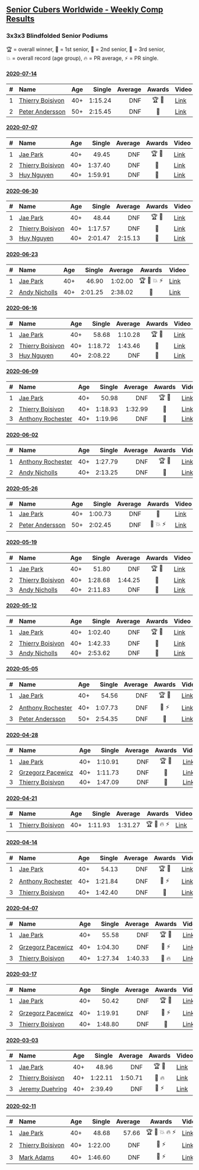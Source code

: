 <style>table {white-space: nowrap;}</style>

## [Senior Cubers Worldwide - Weekly Comp Results](/scw-comp/results/)
### 3x3x3 Blindfolded Senior Podiums
<span style="white-space: nowrap;">🏆 = overall winner</span>, <span style="white-space: nowrap;">🥇 = 1st senior</span>, <span style="white-space: nowrap;">🥈 = 2nd senior</span>, <span style="white-space: nowrap;">🥉 = 3rd senior</span>, <span style="white-space: nowrap;">💥 = overall record (age group)</span>, <span style="white-space: nowrap;">🔥 = PR average</span>, <span style="white-space: nowrap;">⚡ = PR single</span>.

#### [2020-07-14](../../results/2020-07-14/333bf.md)

| # | Name | Age | Single | Average | Awards | Video |
| :--: | :-- | :--: | --: | --: | :--: | :-- |
| 1 | [Thierry Boisivon](../../persons/thierry_boisivon/333bf.md) | 40+ | 1:15.24 | DNF | 🏆 🥇 | [Link](https://www.facebook.com/events/2796452740585923/permalink/2800578430173354) |
| 2 | [Peter Andersson](../../persons/peter_andersson/333bf.md) | 50+ | 2:15.45 | DNF | 🥈 | [Link](https://www.facebook.com/events/2796452740585923/permalink/2797842793780251) |

#### [2020-07-07](../../results/2020-07-07/333bf.md)

| # | Name | Age | Single | Average | Awards | Video |
| :--: | :-- | :--: | --: | --: | :--: | :-- |
| 1 | [Jae Park](../../persons/jae_park/333bf.md) | 40+ | 49.45 | DNF | 🏆 🥇 | [Link](https://www.facebook.com/events/296526488422565/permalink/300349161373631) |
| 2 | [Thierry Boisivon](../../persons/thierry_boisivon/333bf.md) | 40+ | 1:37.40 | DNF | 🥈 | [Link](https://www.facebook.com/events/296526488422565/permalink/300470164694864) |
| 3 | [Huy Nguyen](../../persons/huy_nguyen/333bf.md) | 40+ | 1:59.91 | DNF | 🥉 | [Link](https://www.facebook.com/events/296526488422565/permalink/301204324621448) |

#### [2020-06-30](../../results/2020-06-30/333bf.md)

| # | Name | Age | Single | Average | Awards | Video |
| :--: | :-- | :--: | --: | --: | :--: | :-- |
| 1 | [Jae Park](../../persons/jae_park/333bf.md) | 40+ | 48.44 | DNF | 🏆 🥇 | [Link](https://www.facebook.com/events/348465022802357/permalink/350890165893176) |
| 2 | [Thierry Boisivon](../../persons/thierry_boisivon/333bf.md) | 40+ | 1:17.57 | DNF | 🥈 | [Link](https://www.facebook.com/events/348465022802357/permalink/351940732454786) |
| 3 | [Huy Nguyen](../../persons/huy_nguyen/333bf.md) | 40+ | 2:01.47 | 2:15.13 | 🥉 | [Link](https://www.facebook.com/events/348465022802357/permalink/352221425760050) |

#### [2020-06-23](../../results/2020-06-23/333bf.md)

| # | Name | Age | Single | Average | Awards | Video |
| :--: | :-- | :--: | --: | --: | :--: | :-- |
| 1 | [Jae Park](../../persons/jae_park/333bf.md) | 40+ | 46.90 | 1:02.00 | 🏆 🥇 💥 ⚡ | [Link](https://www.facebook.com/events/850175445522887/permalink/852285558645209) |
| 2 | [Andy Nicholls](../../persons/andy_nicholls/333bf.md) | 40+ | 2:01.25 | 2:38.02 | 🥈 | [Link](https://www.facebook.com/events/850175445522887/permalink/854493248424440) |

#### [2020-06-16](../../results/2020-06-16/333bf.md)

| # | Name | Age | Single | Average | Awards | Video |
| :--: | :-- | :--: | --: | --: | :--: | :-- |
| 1 | [Jae Park](../../persons/jae_park/333bf.md) | 40+ | 58.68 | 1:10.28 | 🏆 🥇 | [Link](https://www.facebook.com/events/208176410240808/permalink/209854233406359) |
| 2 | [Thierry Boisivon](../../persons/thierry_boisivon/333bf.md) | 40+ | 1:18.72 | 1:43.46 | 🥈 | [Link](https://www.facebook.com/events/208176410240808/permalink/211642029894246) |
| 3 | [Huy Nguyen](../../persons/huy_nguyen/333bf.md) | 40+ | 2:08.22 | DNF | 🥉 | [Link](https://www.facebook.com/events/208176410240808/permalink/211375159920933) |

#### [2020-06-09](../../results/2020-06-09/333bf.md)

| # | Name | Age | Single | Average | Awards | Video |
| :--: | :-- | :--: | --: | --: | :--: | :-- |
| 1 | [Jae Park](../../persons/jae_park/333bf.md) | 40+ | 50.98 | DNF | 🏆 🥇 | [Link](https://www.facebook.com/events/620460455211235/permalink/622049145052366) |
| 2 | [Thierry Boisivon](../../persons/thierry_boisivon/333bf.md) | 40+ | 1:18.93 | 1:32.99 | 🥈 | [Link](https://www.facebook.com/events/620460455211235/permalink/624245591499388) |
| 3 | [Anthony Rochester](../../persons/anthony_rochester/333bf.md) | 40+ | 1:19.96 | DNF | 🥉 | [Link](https://www.facebook.com/events/620460455211235/permalink/622088728381741) |

#### [2020-06-02](../../results/2020-06-02/333bf.md)

| # | Name | Age | Single | Average | Awards | Video |
| :--: | :-- | :--: | --: | --: | :--: | :-- |
| 1 | [Anthony Rochester](../../persons/anthony_rochester/333bf.md) | 40+ | 1:27.79 | DNF | 🏆 🥇 | [Link](https://www.facebook.com/events/323619661956372/permalink/325541918430813) |
| 2 | [Andy Nicholls](../../persons/andy_nicholls/333bf.md) | 40+ | 2:13.25 | DNF | 🥈 | [Link](https://www.facebook.com/events/323619661956372/permalink/324359211882417) |

#### [2020-05-26](../../results/2020-05-26/333bf.md)

| # | Name | Age | Single | Average | Awards | Video |
| :--: | :-- | :--: | --: | --: | :--: | :-- |
| 1 | [Jae Park](../../persons/jae_park/333bf.md) | 40+ | 1:00.73 | DNF | 🥇 | [Link](https://www.facebook.com/events/1531820936993798/permalink/1534279060081319) |
| 2 | [Peter Andersson](../../persons/peter_andersson/333bf.md) | 50+ | 2:02.45 | DNF | 🥈 💥 ⚡ | [Link](https://www.facebook.com/events/1531820936993798/permalink/1533584773484081) |

#### [2020-05-19](../../results/2020-05-19/333bf.md)

| # | Name | Age | Single | Average | Awards | Video |
| :--: | :-- | :--: | --: | --: | :--: | :-- |
| 1 | [Jae Park](../../persons/jae_park/333bf.md) | 40+ | 51.80 | DNF | 🏆 🥇 | [Link](https://www.facebook.com/events/2608037409484307/permalink/2609676329320415) |
| 2 | [Thierry Boisivon](../../persons/thierry_boisivon/333bf.md) | 40+ | 1:28.68 | 1:44.25 | 🥈 | [Link](https://www.facebook.com/100000570103102/videos/pcb.2612241145730600/3460923623936607) |
| 3 | [Andy Nicholls](../../persons/andy_nicholls/333bf.md) | 40+ | 2:11.83 | DNF | 🥉 | [Link](https://www.facebook.com/events/2608037409484307/permalink/2611313482490033) |

#### [2020-05-12](../../results/2020-05-12/333bf.md)

| # | Name | Age | Single | Average | Awards | Video |
| :--: | :-- | :--: | --: | --: | :--: | :-- |
| 1 | [Jae Park](../../persons/jae_park/333bf.md) | 40+ | 1:02.40 | DNF | 🏆 🥇 | [Link](https://www.facebook.com/events/367340484222677/permalink/368871534069572) |
| 2 | [Thierry Boisivon](../../persons/thierry_boisivon/333bf.md) | 40+ | 1:42.33 | DNF | 🥈 | [Link](https://www.facebook.com/events/367340484222677/permalink/370888060534586) |
| 3 | [Andy Nicholls](../../persons/andy_nicholls/333bf.md) | 40+ | 2:53.62 | DNF | 🥉 | [Link](https://www.facebook.com/events/367340484222677/permalink/371002630523129) |

#### [2020-05-05](../../results/2020-05-05/333bf.md)

| # | Name | Age | Single | Average | Awards | Video |
| :--: | :-- | :--: | --: | --: | :--: | :-- |
| 1 | [Jae Park](../../persons/jae_park/333bf.md) | 40+ | 54.56 | DNF | 🏆 🥇 | [Link](https://www.facebook.com/events/2624652641189887/permalink/2627851630869988) |
| 2 | [Anthony Rochester](../../persons/anthony_rochester/333bf.md) | 40+ | 1:07.73 | DNF | 🥈 ⚡ | [Link](https://www.facebook.com/events/2624652641189887/permalink/2625346837787134) |
| 3 | [Peter Andersson](../../persons/peter_andersson/333bf.md) | 50+ | 2:54.35 | DNF | 🥉 | [Link](https://www.facebook.com/events/2624652641189887/permalink/2628335504154934) |

#### [2020-04-28](../../results/2020-04-28/333bf.md)

| # | Name | Age | Single | Average | Awards | Video |
| :--: | :-- | :--: | --: | --: | :--: | :-- |
| 1 | [Jae Park](../../persons/jae_park/333bf.md) | 40+ | 1:10.91 | DNF | 🏆 🥇 | [Link](https://www.facebook.com/events/534758690547855/permalink/534848220538902) |
| 2 | [Grzegorz Pacewicz](../../persons/grzegorz_pacewicz/333bf.md) | 40+ | 1:11.73 | DNF | 🥈 | [Link](https://www.facebook.com/events/534758690547855/permalink/537192693637788) |
| 3 | [Thierry Boisivon](../../persons/thierry_boisivon/333bf.md) | 40+ | 1:47.09 | DNF | 🥉 | [Link](https://www.facebook.com/events/534758690547855/permalink/536491417041249) |

#### [2020-04-21](../../results/2020-04-21/333bf.md)

| # | Name | Age | Single | Average | Awards | Video |
| :--: | :-- | :--: | --: | --: | :--: | :-- |
| 1 | [Thierry Boisivon](../../persons/thierry_boisivon/333bf.md) | 40+ | 1:11.93 | 1:31.27 | 🏆 🥇 🔥 ⚡ | [Link](https://www.facebook.com/events/1312095715657208/permalink/1316281738571939) |

#### [2020-04-14](../../results/2020-04-14/333bf.md)

| # | Name | Age | Single | Average | Awards | Video |
| :--: | :-- | :--: | --: | --: | :--: | :-- |
| 1 | [Jae Park](../../persons/jae_park/333bf.md) | 40+ | 54.13 | DNF | 🏆 🥇 | [Link](https://www.facebook.com/events/232067087873656/permalink/232495074497524) |
| 2 | [Anthony Rochester](../../persons/anthony_rochester/333bf.md) | 40+ | 1:21.84 | DNF | 🥈 ⚡ | [Link](https://www.facebook.com/events/232067087873656/permalink/232111617869203) |
| 3 | [Thierry Boisivon](../../persons/thierry_boisivon/333bf.md) | 40+ | 1:42.40 | DNF | 🥉 | [Link](https://www.facebook.com/events/232067087873656/permalink/236104717469893) |

#### [2020-04-07](../../results/2020-04-07/333bf.md)

| # | Name | Age | Single | Average | Awards | Video |
| :--: | :-- | :--: | --: | --: | :--: | :-- |
| 1 | [Jae Park](../../persons/jae_park/333bf.md) | 40+ | 55.58 | DNF | 🏆 🥇 | [Link](https://www.facebook.com/events/258196271885699/permalink/259236678448325) |
| 2 | [Grzegorz Pacewicz](../../persons/grzegorz_pacewicz/333bf.md) | 40+ | 1:04.30 | DNF | 🥈 ⚡ | [Link](https://www.facebook.com/events/258196271885699/permalink/262125944826065) |
| 3 | [Thierry Boisivon](../../persons/thierry_boisivon/333bf.md) | 40+ | 1:27.34 | 1:40.33 | 🥉 🔥 | [Link](https://www.facebook.com/events/258196271885699/permalink/262052061500120) |

#### [2020-03-17](../../results/2020-03-17/333bf.md)

| # | Name | Age | Single | Average | Awards | Video |
| :--: | :-- | :--: | --: | --: | :--: | :-- |
| 1 | [Jae Park](../../persons/jae_park/333bf.md) | 40+ | 50.42 | DNF | 🏆 🥇 | [Link](https://www.facebook.com/events/616010612582835/permalink/617628172421079) |
| 2 | [Grzegorz Pacewicz](../../persons/grzegorz_pacewicz/333bf.md) | 40+ | 1:19.91 | DNF | 🥈 ⚡ | [Link](https://www.facebook.com/events/616010612582835/permalink/620248352159061) |
| 3 | [Thierry Boisivon](../../persons/thierry_boisivon/333bf.md) | 40+ | 1:48.80 | DNF | 🥉 | [Link](https://www.facebook.com/events/616010612582835/permalink/620334732150423) |

#### [2020-03-03](../../results/2020-03-03/333bf.md)

| # | Name | Age | Single | Average | Awards | Video |
| :--: | :-- | :--: | --: | --: | :--: | :-- |
| 1 | [Jae Park](../../persons/jae_park/333bf.md) | 40+ | 48.96 | DNF | 🏆 🥇 | [Link](https://www.facebook.com/events/186820176097844/permalink/188015709311624) |
| 2 | [Thierry Boisivon](../../persons/thierry_boisivon/333bf.md) | 40+ | 1:22.11 | 1:50.71 | 🥈 🔥 | [Link](https://www.facebook.com/events/186820176097844/permalink/188913179221877) |
| 3 | [Jeremy Duehring](../../persons/jeremy_duehring/333bf.md) | 40+ | 2:39.49 | DNF | 🥉 ⚡ | [Link](https://www.facebook.com/events/186820176097844/permalink/190947509018444) |

#### [2020-02-11](../../results/2020-02-11/333bf.md)

| # | Name | Age | Single | Average | Awards | Video |
| :--: | :-- | :--: | --: | --: | :--: | :-- |
| 1 | [Jae Park](../../persons/jae_park/333bf.md) | 40+ | 48.68 | 57.66 | 🏆 🥇 💥 🔥 ⚡ | [Link](https://www.facebook.com/events/173728187264773/permalink/173945660576359) |
| 2 | [Thierry Boisivon](../../persons/thierry_boisivon/333bf.md) | 40+ | 1:22.00 | DNF | 🥈 ⚡ | [Link](https://www.facebook.com/events/173728187264773/permalink/178355273468731) |
| 3 | [Mark Adams](../../persons/mark_adams/333bf.md) | 40+ | 1:46.60 | DNF | 🥉 ⚡ | [Link](https://www.facebook.com/events/173728187264773/permalink/176409236996668) |


<!-- Global site tag (gtag.js) - Google Analytics -->
<script async src="https://www.googletagmanager.com/gtag/js?id=UA-86348435-3"></script>
<script>window.dataLayer = window.dataLayer || []; function gtag() {dataLayer.push(arguments);} gtag('js', new Date()); gtag('config', 'UA-86348435-3');</script>

